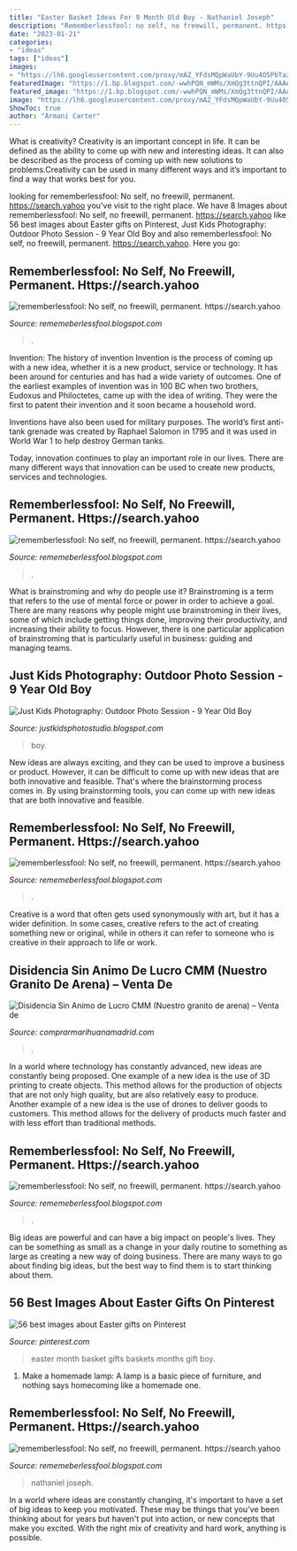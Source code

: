 ```yaml
---
title: "Easter Basket Ideas For 9 Month Old Boy - Nathaniel Joseph"
description: "Rememberlessfool: no self, no freewill, permanent. https://search.yahoo"
date: "2023-01-21"
categories:
- "ideas"
tags: ["ideas"]
images:
- "https://lh6.googleusercontent.com/proxy/mAZ_YFdsMQpWaUbY-9Uu4O5PbTaz5Rs832au14u8Bac7YKkMiL4R8rbI1ESKX4xc84jL6-sqNGW6kyWeV2oe8mJtgvlXeFkNbS0xmiWOA7f3Zs6LULgY44w3E4gCz02LvdedKwhNwgM=w1200-h630-p-k-no-nu"
featuredImage: "https://1.bp.blogspot.com/-wwhPQN_mWMs/XmQg3ttnQPI/AAAAAAAAefo/JCxh9Oic6ocS-mfy7FKD7_SFOXxw-g8ZgCLcBGAsYHQ/s1600/Untitled1308.png"
featured_image: "https://1.bp.blogspot.com/-wwhPQN_mWMs/XmQg3ttnQPI/AAAAAAAAefo/JCxh9Oic6ocS-mfy7FKD7_SFOXxw-g8ZgCLcBGAsYHQ/s1600/Untitled1308.png"
image: "https://lh6.googleusercontent.com/proxy/mAZ_YFdsMQpWaUbY-9Uu4O5PbTaz5Rs832au14u8Bac7YKkMiL4R8rbI1ESKX4xc84jL6-sqNGW6kyWeV2oe8mJtgvlXeFkNbS0xmiWOA7f3Zs6LULgY44w3E4gCz02LvdedKwhNwgM=w1200-h630-p-k-no-nu"
ShowToc: true
author: "Armani Carter"
---
```



What is creativity?
Creativity is an important concept in life. It can be defined as the ability to come up with new and interesting ideas. It can also be described as the process of coming up with new solutions to problems.Creativity can be used in many different ways and it’s important to find a way that works best for you.

	

		
looking for rememberlessfool: No self, no freewill, permanent. https://search.yahoo you've visit to the right place. We have 8 Images about rememberlessfool: No self, no freewill, permanent. https://search.yahoo like 56 best images about Easter gifts on Pinterest, Just Kids Photography: Outdoor Photo Session - 9 Year Old Boy and also rememberlessfool: No self, no freewill, permanent. https://search.yahoo. Here you go:
		
    
## Rememberlessfool: No Self, No Freewill, Permanent. Https://search.yahoo

<img loading=lazy src="https://1.bp.blogspot.com/-kew2vVNDdxI/X06b0mnPugI/AAAAAAAAfyQ/xzATGvLOfK8nWVYM3n4NFQhQnOGN3sSxgCLcBGAsYHQ/s1600/Untitled2070.png" onerror="this.onerror=null;this.src='https://tse3.mm.bing.net/th?id=OIP.cqYJusuiKny6Z2dZ_a2q9wHaEK&amp;pid=15.1';" alt="rememberlessfool: No self, no freewill, permanent. https://search.yahoo">

_Source: rememeberlessfool.blogspot.com_

>. 

	

Invention: The history of invention
Invention is the process of coming up with a new idea, whether it is a new product, service or technology. It has been around for centuries and has had a wide variety of outcomes. 
One of the earliest examples of invention was in 100 BC when two brothers, Eudoxus and Philoctetes, came up with the idea of writing. They were the first to patent their invention and it soon became a household word. 

Inventions have also been used for military purposes. The world’s first anti-tank grenade was created by Raphael Salomon in 1795 and it was used in World War 1 to help destroy German tanks. 

Today, innovation continues to play an important role in our lives. There are many different ways that innovation can be used to create new products, services and technologies.

    
## Rememberlessfool: No Self, No Freewill, Permanent. Https://search.yahoo

<img loading=lazy src="https://1.bp.blogspot.com/-vNBpBgLKqAk/XlBHOP-5QaI/AAAAAAAAdPc/FuBO_2nR0zYpO33XkmBJh2eXqSIIgUypgCLcBGAsYHQ/s1600/Untitled652.png" onerror="this.onerror=null;this.src='https://tse1.mm.bing.net/th?id=OIP.KD5vvFCdLmcW9a9w9NLjpQHaEK&amp;pid=15.1';" alt="rememberlessfool: No self, no freewill, permanent. https://search.yahoo">

_Source: rememeberlessfool.blogspot.com_

>. 

	

What is brainstroming and why do people use it?
Brainstroming is a term that refers to the use of mental force or power in order to achieve a goal. There are many reasons why people might use brainstroming in their lives, some of which include getting things done, improving their productivity, and increasing their ability to focus. However, there is one particular application of brainstroming that is particularly useful in business: guiding and managing teams.

    
## Just Kids Photography: Outdoor Photo Session - 9 Year Old Boy

<img loading=lazy src="https://lh6.googleusercontent.com/proxy/mAZ_YFdsMQpWaUbY-9Uu4O5PbTaz5Rs832au14u8Bac7YKkMiL4R8rbI1ESKX4xc84jL6-sqNGW6kyWeV2oe8mJtgvlXeFkNbS0xmiWOA7f3Zs6LULgY44w3E4gCz02LvdedKwhNwgM=w1200-h630-p-k-no-nu" onerror="this.onerror=null;this.src='https://tse3.mm.bing.net/th?id=OIP.XgBP43TJZbGUD8WvdGramwHaHx&amp;pid=15.1';" alt="Just Kids Photography: Outdoor Photo Session - 9 Year Old Boy">

_Source: justkidsphotostudio.blogspot.com_

>boy. 

	

New ideas are always exciting, and they can be used to improve a business or product. However, it can be difficult to come up with new ideas that are both innovative and feasible. That's where the brainstorming process comes in. By using brainstorming tools, you can come up with new ideas that are both innovative and feasible.

    
## Rememberlessfool: No Self, No Freewill, Permanent. Https://search.yahoo

<img loading=lazy src="https://1.bp.blogspot.com/-zYTl2Tsi6JU/YNZaM3Va07I/AAAAAAAAm5A/3qL_DhPuMXM33jSd9L1W8wNuDbdkKYIygCLcBGAsYHQ/s1920/Untitled.png21.png" onerror="this.onerror=null;this.src='https://tse1.mm.bing.net/th?id=OIP.8E9zX9Kp7pz7JTtkQg5bngHaEK&amp;pid=15.1';" alt="rememberlessfool: No self, no freewill, permanent. https://search.yahoo">

_Source: rememeberlessfool.blogspot.com_

>. 

	

Creative is a word that often gets used synonymously with art, but it has a wider definition. In some cases, creative refers to the act of creating something new or original, while in others it can refer to someone who is creative in their approach to life or work.

    
## Disidencia Sin Animo De Lucro CMM (Nuestro Granito De Arena) – Venta De

<img loading=lazy src="https://www.polisarioeuskadi.eus/wp-content/uploads/2019/11/Logo-rasd-facebook.jpg" onerror="this.onerror=null;this.src='https://tse3.mm.bing.net/th?id=OIP.0a_oQp4GuyzRdYbeItvvXAAAAA&amp;pid=15.1';" alt="Disidencia Sin Animo de Lucro CMM (Nuestro granito de arena) – Venta de">

_Source: comprarmarihuanamadrid.com_

>. 

	

In a world where technology has constantly advanced, new ideas are constantly being proposed. One example of a new idea is the use of 3D printing to create objects. This method allows for the production of objects that are not only high quality, but are also relatively easy to produce. Another example of a new idea is the use of drones to deliver goods to customers. This method allows for the delivery of products much faster and with less effort than traditional methods.

    
## Rememberlessfool: No Self, No Freewill, Permanent. Https://search.yahoo

<img loading=lazy src="https://1.bp.blogspot.com/-wwhPQN_mWMs/XmQg3ttnQPI/AAAAAAAAefo/JCxh9Oic6ocS-mfy7FKD7_SFOXxw-g8ZgCLcBGAsYHQ/s1600/Untitled1308.png" onerror="this.onerror=null;this.src='https://tse3.mm.bing.net/th?id=OIP._gNxrd1gNZnkugd2pRSDcQHaEK&amp;pid=15.1';" alt="rememberlessfool: No self, no freewill, permanent. https://search.yahoo">

_Source: rememeberlessfool.blogspot.com_

>. 

	

Big ideas are powerful and can have a big impact on people's lives. They can be something as small as a change in your daily routine to something as large as creating a new way of doing business. There are many ways to go about finding big ideas, but the best way to find them is to start thinking about them.

    
## 56 Best Images About Easter Gifts On Pinterest

<img loading=lazy src="https://s-media-cache-ak0.pinimg.com/736x/ef/b2/27/efb2276298a070ed559448d5b418b610--easter-baskets-for--month-old-baby-easter-basket.jpg" onerror="this.onerror=null;this.src='https://tse1.mm.bing.net/th?id=OIP.ErPec0H61jli0OWFMZEcbAHaJ4&amp;pid=15.1';" alt="56 best images about Easter gifts on Pinterest">

_Source: pinterest.com_

>easter month basket gifts baskets months gift boy. 

	

1. Make a homemade lamp: A lamp is a basic piece of furniture, and nothing says homecoming like a homemade one.

    
## Rememberlessfool: No Self, No Freewill, Permanent. Https://search.yahoo

<img loading=lazy src="https://1.bp.blogspot.com/-l8USXr-PpB4/Xj4B4r00PuI/AAAAAAAAceE/tC4-ZfQU-EQu8MmQuZAP--pwI7pzCkF8gCLcBGAsYHQ/s1600/Untitled368.png" onerror="this.onerror=null;this.src='https://tse3.mm.bing.net/th?id=OIP.B1126R7Y4ly_PqSk_z7m0wHaEK&amp;pid=15.1';" alt="rememberlessfool: No self, no freewill, permanent. https://search.yahoo">

_Source: rememeberlessfool.blogspot.com_

>nathaniel joseph. 

	

In a world where ideas are constantly changing, it's important to have a set of big ideas to keep you motivated. These may be things that you've been thinking about for years but haven't put into action, or new concepts that make you excited. With the right mix of creativity and hard work, anything is possible.

